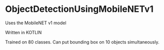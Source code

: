 # ObjectDetectionUsingMobileNETv1

Uses the MobileNET v1 model

Written in KOTLIN

Trained on 80 classes. Can put bounding box on 10 objects simultaneously.
